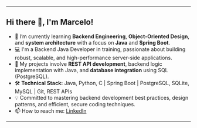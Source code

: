 
---
## Hi there 👋, I'm Marcelo\!

  - 🌱 I’m currently learning **Backend Engineering**, **Object-Oriented Design**, and **system architecture** with a focus on **Java** and **Spring Boot**.
  - 💻 I'm a Backend Java Developer in training, passionate about building robust, scalable, and high-performance server-side applications.
  - 🚀 My projects involve **REST API development**, backend logic implementation with Java, and **database integration** using SQL (PostgreSQL).
  - 🛠️ **Technical Stack:** Java, Python, C | Spring Boot | PostgreSQL, SQLite, MySQL | Git, REST APIs
  - 💡 Committed to mastering backend development best practices, design patterns, and efficient, secure coding techniques.
  - 📫 How to reach me: [LinkedIn](https://www.linkedin.com/in/marceloxreis)
---
